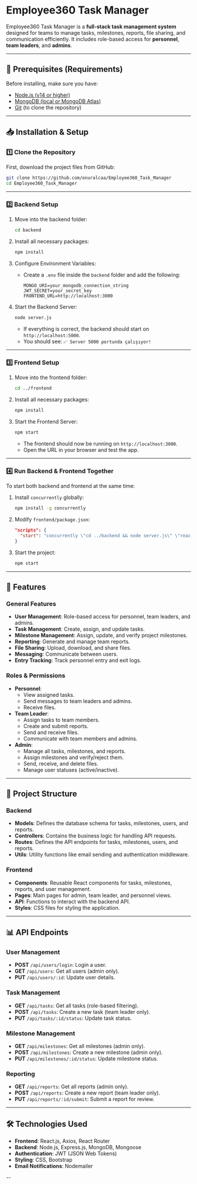 # Employee360 Task Manager

Employee360 Task Manager is a **full-stack task management system** designed for teams to manage tasks, milestones, reports, file sharing, and communication efficiently. It includes role-based access for **personnel**, **team leaders**, and **admins**.

---

## 📌 Prerequisites (Requirements)
Before installing, make sure you have:

- [Node.js (v14 or higher)](https://nodejs.org/)
- [MongoDB (local or MongoDB Atlas)](https://www.mongodb.com/)
- [Git](https://git-scm.com/) (to clone the repository)

---

## 📥 Installation & Setup

### 1️⃣ **Clone the Repository**
First, download the project files from GitHub:
```bash
git clone https://github.com/onuralcaa/Employee360_Task_Manager
cd Employee360_Task_Manager
```

---

### 2️⃣ **Backend Setup**
1. Move into the backend folder:
   ```bash
   cd backend
   ```

2. Install all necessary packages:
   ```bash
   npm install
   ```

3. Configure Environment Variables:
   - Create a `.env` file inside the `backend` folder and add the following:
     ```
     MONGO_URI=your_mongodb_connection_string
     JWT_SECRET=your_secret_key
     FRONTEND_URL=http://localhost:3000
     ```

4. Start the Backend Server:
   ```bash
   node server.js
   ```
   - If everything is correct, the backend should start on `http://localhost:5000`.
   - You should see: `✅ Server 5000 portunda çalışıyor!`

---

### 3️⃣ **Frontend Setup**
1. Move into the frontend folder:
   ```bash
   cd ../frontend
   ```

2. Install all necessary packages:
   ```bash
   npm install
   ```

3. Start the Frontend Server:
   ```bash
   npm start
   ```
   - The frontend should now be running on `http://localhost:3000`.
   - Open the URL in your browser and test the app.

---

### 4️⃣ **Run Backend & Frontend Together**
To start both backend and frontend at the same time:
1. Install `concurrently` globally:
   ```bash
   npm install -g concurrently
   ```

2. Modify `frontend/package.json`:
   ```json
   "scripts": {
     "start": "concurrently \"cd ../backend && node server.js\" \"react-scripts start\""
   }
   ```

3. Start the project:
   ```bash
   npm start
   ```

---

## 🚀 Features
### General Features
- **User Management**: Role-based access for personnel, team leaders, and admins.
- **Task Management**: Create, assign, and update tasks.
- **Milestone Management**: Assign, update, and verify project milestones.
- **Reporting**: Generate and manage team reports.
- **File Sharing**: Upload, download, and share files.
- **Messaging**: Communicate between users.
- **Entry Tracking**: Track personnel entry and exit logs.

### Roles & Permissions
- **Personnel**:
  - View assigned tasks.
  - Send messages to team leaders and admins.
  - Receive files.
- **Team Leader**:
  - Assign tasks to team members.
  - Create and submit reports.
  - Send and receive files.
  - Communicate with team members and admins.
- **Admin**:
  - Manage all tasks, milestones, and reports.
  - Assign milestones and verify/reject them.
  - Send, receive, and delete files.
  - Manage user statuses (active/inactive).

---

## 📂 Project Structure

### Backend
- **Models**: Defines the database schema for tasks, milestones, users, and reports.
- **Controllers**: Contains the business logic for handling API requests.
- **Routes**: Defines the API endpoints for tasks, milestones, users, and reports.
- **Utils**: Utility functions like email sending and authentication middleware.

### Frontend
- **Components**: Reusable React components for tasks, milestones, reports, and user management.
- **Pages**: Main pages for admin, team leader, and personnel views.
- **API**: Functions to interact with the backend API.
- **Styles**: CSS files for styling the application.

---

## 📊 API Endpoints

### User Management
- **POST** `/api/users/login`: Login a user.
- **GET** `/api/users`: Get all users (admin only).
- **PUT** `/api/users/:id`: Update user details.

### Task Management
- **GET** `/api/tasks`: Get all tasks (role-based filtering).
- **POST** `/api/tasks`: Create a new task (team leader only).
- **PUT** `/api/tasks/:id/status`: Update task status.

### Milestone Management
- **GET** `/api/milestones`: Get all milestones (admin only).
- **POST** `/api/milestones`: Create a new milestone (admin only).
- **PUT** `/api/milestones/:id/status`: Update milestone status.

### Reporting
- **GET** `/api/reports`: Get all reports (admin only).
- **POST** `/api/reports`: Create a new report (team leader only).
- **PUT** `/api/reports/:id/submit`: Submit a report for review.

---

## 🛠️ Technologies Used
- **Frontend**: React.js, Axios, React Router
- **Backend**: Node.js, Express.js, MongoDB, Mongoose
- **Authentication**: JWT (JSON Web Tokens)
- **Styling**: CSS, Bootstrap
- **Email Notifications**: Nodemailer

--
